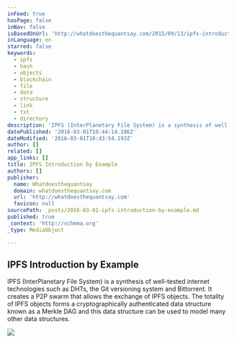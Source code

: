 ```yaml
---
inFeed: true
hasPage: false
inNav: false
isBasedOnUrl: 'http://whatdoesthequantsay.com/2015/09/13/ipfs-introduction-by-example/'
inLanguage: en
starred: false
keywords:
  - ipfs
  - hash
  - objects
  - blockchain
  - file
  - data
  - structure
  - link
  - txt
  - directory
description: 'IPFS (InterPlanetary File System) is a synthesis of well-tested internet technologies such as DHTs, the Git versioning system and Bittorrent. It creates a P2P swarm that allows the exchange of IPFS objects. The totality of IPFS objects forms a cryptographically authenticated data structure known as a Merkle DAG and this data structure can be used to model many other data structures.'
datePublished: '2016-03-01T10:44:14.186Z'
dateModified: '2016-03-01T10:43:54.193Z'
author: []
related: []
app_links: []
title: IPFS Introduction by Example
authors: []
publisher:
  name: Whatdoesthequantsay
  domain: whatdoesthequantsay.com
  url: 'http://whatdoesthequantsay.com'
  favicon: null
sourcePath: _posts/2016-03-01-ipfs-introduction-by-example.md
published: true
_context: 'http://schema.org'
_type: MediaObject

---
```

<article style=""><h1>IPFS Introduction by Example</h1><p>IPFS (InterPlanetary File System) is a synthesis of well-tested internet technologies such as DHTs, the Git versioning system and Bittorrent. It creates a P2P swarm that allows the exchange of IPFS objects. The totality of IPFS objects forms a cryptographically authenticated data structure known as a Merkle DAG and this data structure can be used to model many other data structures.</p><img src="https://s3-us-west-2.amazonaws.com/the-grid-img/p/2ebf107a96e2f5647dd5ce6a7f3d7c54c0fcdabf.png" /></article>